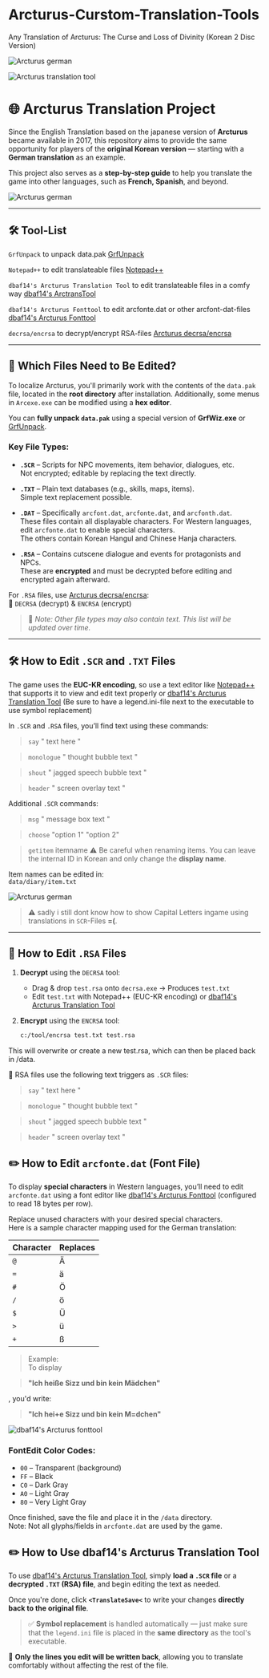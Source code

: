 # Arcturus-Curstom-Translation-Tools
Any Translation of Arcturus: The Curse and Loss of Divinity (Korean 2 Disc Version)

![Arcturus german](./images/title_german.jpg)

![Arcturus translation tool](./images/arctranstool.JPG)

# 🌐 Arcturus Translation Project

Since the English Translation based on the japanese version of **Arcturus** became available in 2017, this repository aims to provide the same opportunity for players of the **original Korean version** — starting with a **German translation** as an example.

This project also serves as a **step-by-step guide** to help you translate the game into other languages, such as **French, Spanish**, and beyond.

![Arcturus german](./images/shout_german.jpg)

---

## 🛠 Tool-List

`GrfUnpack` to unpack data.pak 
[GrfUnpack](https://github.com/exectails/GrfUnpack.git)

`Notepad++` to edit translateable files 
[Notepad++](https://notepad-plus-plus.org/downloads/)

`dbaf14's Arcturus Translation Tool` to edit translateable files in a comfy way
[dbaf14's ArctransTool](arctranslationtool)

`dbaf14's Arcturus Fonttool` to edit arcfonte.dat or other arcfont-dat-files 
[dbaf14's Arcturus Fonttool](fontedit)

`decrsa/encrsa` to decrypt/encrypt RSA-files
[Arcturus decrsa/encrsa](https://cyberwarriorx.com/translation-utilities)

---

## 📁 Which Files Need to Be Edited?

To localize Arcturus, you'll primarily work with the contents of the `data.pak` file, located in the **root directory** after installation. Additionally, some menus in `Arcexe.exe` can be modified using a **hex editor**.

You can **fully unpack `data.pak`** using a special version of **GrfWiz.exe** or [GrfUnpack](https://github.com/exectails/GrfUnpack.git).

### Key File Types:

- **`.SCR`** – Scripts for NPC movements, item behavior, dialogues, etc.  
  Not encrypted; editable by replacing the text directly.

- **`.TXT`** – Plain text databases (e.g., skills, maps, items).  
  Simple text replacement possible.

- **`.DAT`** – Specifically `arcfont.dat`, `arcfonte.dat`, and `arcfonth.dat`.  
  These files contain all displayable characters. For Western languages, edit `arcfonte.dat` to enable special characters.  
  The others contain Korean Hangul and Chinese Hanja characters.

- **`.RSA`** – Contains cutscene dialogue and events for protagonists and NPCs.  
  These are **encrypted** and must be decrypted before editing and encrypted again afterward.

For `.RSA` files, use [Arcturus decrsa/encrsa](https://cyberwarriorx.com/translation-utilities):  
🔧 `DECRSA` (decrypt) & `ENCRSA` (encrypt)

> 📝 *Note: Other file types may also contain text. This list will be updated over time.*

---

## 🛠 How to Edit `.SCR` and `.TXT` Files

The game uses the **EUC-KR encoding**, so use a text editor like [Notepad++](https://notepad-plus-plus.org/downloads/) that supports it to view and edit text properly or [dbaf14's Arcturus Translation Tool](arctranslationtool) (Be sure to have a legend.ini-file next to the executable to use symbol replacement)

In `.SCR` and `.RSA` files, you’ll find text using these commands:

>`say` " text here "

>`monologue` " thought bubble text "

>`shout` " jagged speech bubble text "

>`header` " screen overlay text "


Additional `.SCR` commands:

>`msg` " message box text "

>`choose` "option 1" "option 2"

>`getitem` itemname
> ⚠️ Be careful when renaming items. You can leave the internal ID in Korean and only change the **display name**.

Item names can be edited in:  
`data/diary/item.txt`

![Arcturus german](./images/choice_german.jpg)
> ⚠️ sadly i still dont know how to show Capital Letters ingame using translations in  `SCR`-Files **=(**.

---

## 🔐 How to Edit `.RSA` Files

1. **Decrypt** using the `DECRSA` tool:
   - Drag & drop `test.rsa` onto `decrsa.exe` → Produces `test.txt`
   - Edit `test.txt` with Notepad++ (EUC-KR encoding) or [dbaf14's Arcturus Translation Tool](arctranslationtool) 

2. **Encrypt** using the `ENCRSA` tool:
   ```bash
   c:/tool/encrsa test.txt test.rsa

This will overwrite or create a new test.rsa, which can then be placed back in /data.

🧠 RSA files use the following text triggers as `.SCR` files:

>`say` " text here "

>`monologue` " thought bubble text "

>`shout` " jagged speech bubble text "

>`header` " screen overlay text "


## ✏️ How to Edit `arcfonte.dat` (Font File)

To display **special characters** in Western languages, you’ll need to edit `arcfonte.dat` using a font editor like [dbaf14's Arcturus Fonttool](fontedit) (configured to read 18 bytes per row).

Replace unused characters with your desired special characters.  
Here is a sample character mapping used for the German translation:

| Character | Replaces |
|-----------|----------|
| `@`       | Ä        |
| `=`       | ä        |
| `#`       | Ö        |
| `/`       | ö        |
| `$`       | Ü        |
| `>`       | ü        |
| `+`       | ß        |

> Example:  
To display

> **"Ich heiße Sizz und bin kein Mädchen"**

 , you'd write:
  
> **"Ich hei+e Sizz und bin kein M=dchen"**

![dbaf14's Arcturus fonttool](./font/screenshot_fonttool.JPG)

### FontEdit Color Codes:
- `00` – Transparent (background)
- `FF` – Black
- `C0` – Dark Gray
- `A0` – Light Gray
- `80` – Very Light Gray

Once finished, save the file and place it in the `/data` directory.  
Note: Not all glyphs/fields in `arcfonte.dat` are used by the game.

## ✏️ How to Use dbaf14's Arcturus Translation Tool

To use [dbaf14's Arcturus Translation Tool](arctranslationtool), simply **load a `.SCR` file** or a **decrypted `.TXT` (RSA) file**, and begin editing the text as needed.

Once you're done, click **`<TranslateSave<`** to write your changes **directly back to the original file**.

> ✅ **Symbol replacement** is handled automatically — just make sure that the `legend.ini` file is placed in the **same directory** as the tool's executable.

🔄 **Only the lines you edit will be written back**, allowing you to translate comfortably without affecting the rest of the file.
